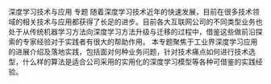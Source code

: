 深度学习技术与应用 专题
随着深度学习技术近年的快速发展，目前在很多技术领域的相关技术与应用都获得了长足的进步。目前各大互联网公司的不同类型业务也处于从传统机器学习方法向深度学习方法升级与迁移的过程中，借鉴这些做前沿探索的专家经验对于实践者有很大的帮助作用。 本专题聚焦于工业界深度学习应用的进展介绍及落地实践，包括面对何种业务问题，针对技术痛点如何进行技术选型，什么样的算法是适合公司采用的实用化的深度学习模型等各种可借鉴的实践经验。 

